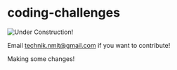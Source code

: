 # coding-challenges

![Under Construction!](https://cdn.pixabay.com/photo/2017/06/16/07/26/under-construction-2408062_1280.png)

Email technik.nmit@gmail.com if you want to contribute!

Making some changes!
